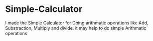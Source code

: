 # Simple-Calculator
I made the Simple Calculator for Doing arithmatic operations like Add, Substraction, Multiply and divide. it may help to do simple Arithmatic operations

